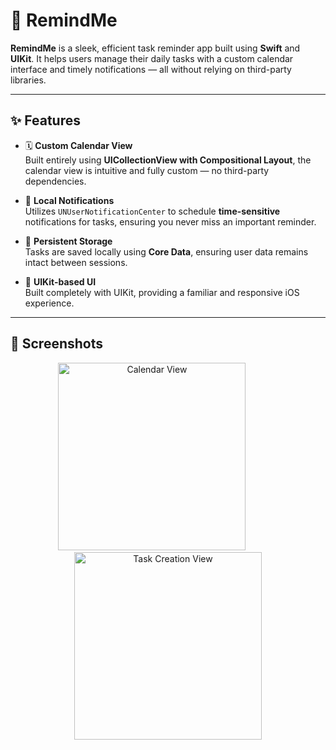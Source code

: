# 📱 RemindMe

**RemindMe** is a sleek, efficient task reminder app built using **Swift** and **UIKit**. It helps users manage their daily tasks with a custom calendar interface and timely notifications — all without relying on third-party libraries.

---

## ✨ Features

- 🗓 **Custom Calendar View**  
  Built entirely using **UICollectionView with Compositional Layout**, the calendar view is intuitive and fully custom — no third-party dependencies.

- 🔔 **Local Notifications**  
  Utilizes `UNUserNotificationCenter` to schedule **time-sensitive** notifications for tasks, ensuring you never miss an important reminder.

- 💾 **Persistent Storage**  
  Tasks are saved locally using **Core Data**, ensuring user data remains intact between sessions.

- 📱 **UIKit-based UI**  
  Built completely with UIKit, providing a familiar and responsive iOS experience.

---

## 📸 Screenshots
<p align="center">
  <img src="https://github.com/user-attachments/assets/6c5f4eb1-df16-4c9a-bc96-d9df2cf2336c" alt="Calendar View" width="300""/>
  &nbsp;&nbsp;&nbsp;&nbsp;&nbsp;&nbsp;&nbsp;&nbsp;&nbsp;&nbsp;&nbsp;&nbsp;
  <img src="https://github.com/user-attachments/assets/294dcde0-0a3a-48eb-a923-ea1a4e89a99c" alt="Task Creation View" width="300"/>
</p>

 


